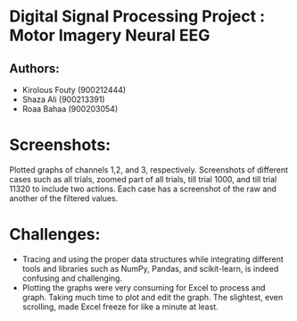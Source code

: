 # Digital Signal Processing Project : Motor Imagery Neural EEG

## Authors:
- Kirolous Fouty (900212444)
- Shaza Ali (900213391)
- Roaa Bahaa (900203054)


# Screenshots:
Plotted graphs of channels 1,2, and 3, respectively. Screenshots of different cases such as all trials, zoomed part of all trials, till trial 1000, and till trial 11320 to include two actions. Each case has a screenshot of the raw and another of the filtered values.

# Challenges:
- Tracing and using the proper data structures while integrating different tools and libraries such as NumPy, Pandas, and scikit-learn, is indeed confusing and challenging.
- Plotting the graphs were very consuming for Excel to process and graph. Taking much time to plot and edit the graph. The slightest, even scrolling, made Excel freeze for like a minute at least.